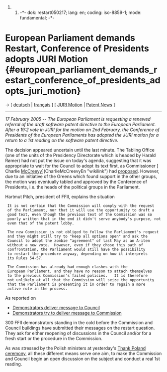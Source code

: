 1.  1.  -\*- dok: restart050217; lang: en; coding: iso-8859-1; mode:
        fundamental; -\*-

# European Parliament demands Restart, Conference of Presidents adopts JURI Motion {#european_parliament_demands_restart_conference_of_presidents_adopts_juri_motion}

-\> \[ [ deutsch](Restart050217De "wikilink") \| [
français](Restart050217Fr "wikilink") \] \[ [ JURI
Motion](Restart050202En "wikilink") \| [ Patent
News](SwpatcninoEn "wikilink") \]

------------------------------------------------------------------------

*17 February 2005 \-- The European Parliament is requesting a renewed
referral of the draft software patent directive to the European
Parliament. After a 19:2 vote in JURI for the motion on 2nd February,
the Conference of Presidents of the European Parliaments has adopted the
JURI motion for a return to a 1st reading on the software patent
directive.*

The decision appeared uncertain until the last minute. The Tabling
Office (one of the units of the Presidency Directorate which is headed
by Harald Rømer) had not put the issue on today\'s agenda, suggesting
that it was appropriate to wait for the Council to adopt its text first,
as Commissioner [ Charlie
[McCreevy](McCreevy "wikilink")](CharlieMcCreevyEn "wikilink") had [
proposed](Restart050202En "wikilink"). However, due to an initiative of
the Greens which found support in the other groups, the motion was
eventually tabled and approved by the Conference of Presidents, i.e. the
heads of the political groups in the Parliament.

Hartmut Pilch, president of FFII, explains the situation

` It is not certain that the Commission will comply with the request`\
` of the Parliament, nor that it will use the opportunity to draft a `\
` good text, even though the previous text of the Commission was so`\
` poorly written that in the end it didn't serve anybody's purpose, not`\
` even that of the patent lobby.`

` The new Commission is not obliged to follow the Parliament's request`\
` and they might still try to "keep all options open" and ask the`\
` Council to adopt the zombie "agreement" of last May as an A-item `\
` without a new vote.  However, even if they chose this path of`\
` confrontation, the Parliament would still have the possibility`\
` to restart the procedure anyway, depending on how it interprets`\
` its Rules 54-57.`

` The Commission has already had enough clashes with the`\
` European Parliament, and they have no reason to attach themselves `\
` to the previous Commission's failed policies.   It is therefore `\
` not unlikely at all that the Commission will seize the opportunity `\
` that the Parliament is presenting it in order to regain a more`\
` active role in the process.`

As reported on

-   [ Demonstrators deliver message to
    Council](LtrFfiiCons050217En "wikilink")
-   [ Demonstrators try to deliver message to
    Commission](LtrFfiiCec050217En "wikilink")

300 FFII demonstrators standing in the cold before the Commission and
Council buildings have submitted their messages on the restart question.
They ask for either reopening of discussions in the Council and/or for a
fresh start or the procedure in the Commission.

As was stressed by the Polish ministers at yesterday\'s [ Thank Poland
ceremony](Sejm050216En "wikilink"), all these different means serve one
aim, to make the Commission and Council begin an open discussion on the
subject and conduct a real 1st reading.
